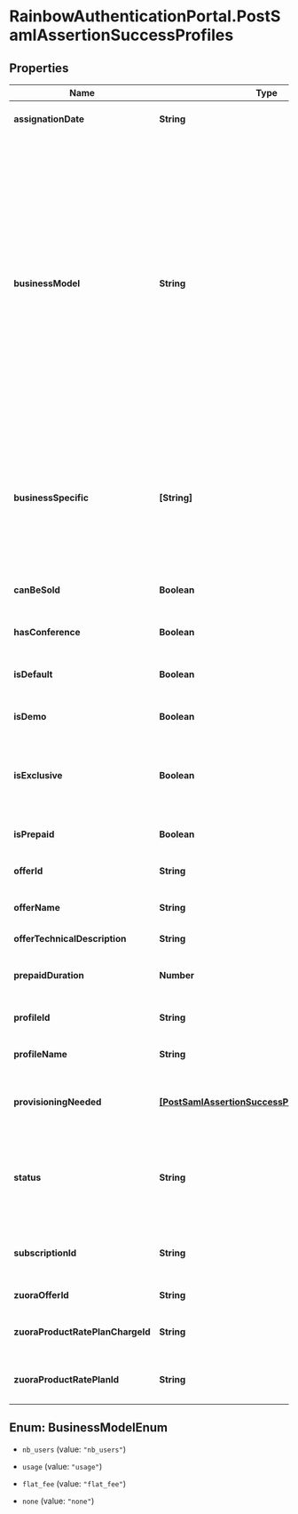 # RainbowAuthenticationPortal.PostSamlAssertionSuccessProfiles

## Properties
Name | Type | Description | Notes
------------ | ------------- | ------------- | -------------
**assignationDate** | **String** | Date when the subscription was attached to user profile | 
**businessModel** | **String** | Indicates the business model associated to this offer (number of users, usage, ...) - &#x60;nb_users&#x60;: Licencing business model. Subscriptions having this business model are billed according to the number of users bought for it. - &#x60;usage&#x60;: Subscriptions having this business model are billed based on service consumption (whatever the number of users assigned to the subscription of this offer). - &#x60;flat_fee&#x60;: Subscriptions having this business model are billed based on a flat fee (same price each month for the company which subscribe to this offer). - &#x60;none&#x60;: no business model. Should be used for offers which are not sold (like Essential...). | [optional] [default to &#39;none&#39;]
**businessSpecific** | **[String]** | Indicates if the subscription is related to specific(s) business (for verticals like HDS) - &#x60;NONE&#x60;: This subscription is used if the company does not have a businessSpecific field. - &#x60;HDS&#x60;: This subscription is used if the company have a businessSpecific HDS (HealthCare). | [optional] 
**canBeSold** | **Boolean** | Indicates if the offer is billed. &lt;br/&gt; Some offers will not be billed (Essential, Demo, ...). | 
**hasConference** | **Boolean** | Indicates if the profile contains conference services | [optional] 
**isDefault** | **Boolean** | Indicates if this profile is linked to user&#39;s company&#39;s subscription to default offer (i.e. Essential) | 
**isDemo** | **Boolean** | Indicates if the profile is linked to a demo subscription | [optional] 
**isExclusive** | **Boolean** | Indicates if the offer is exclusive for assignation to a user profile (if the user has already an exclusive offer assigned, it won&#39;t be possible to assign a second exclusive offer). | [optional] 
**isPrepaid** | **Boolean** | Indicates if the profile is linked to a prepaid subscription | [optional] 
**offerId** | **String** | Id of the Rainbow offer to which company subscription is attached | 
**offerName** | **String** | Name of the Rainbow offer to which company subscription is attached | 
**offerTechnicalDescription** | **String** | Offer technical description. | [optional] 
**prepaidDuration** | **Number** | Prepaid subscription duration (in month). &lt;br/&gt;Only set if &#x60;isPrepaid&#x60; is true. | [optional] 
**profileId** | **String** | Id of the Rainbow profile to which company subscription is attached | 
**profileName** | **String** | Name of the Rainbow profile to which company subscription is attached | 
**provisioningNeeded** | [**[PostSamlAssertionSuccessProvisioningNeeded]**](PostSamlAssertionSuccessProvisioningNeeded.md) | Array of Objects which indicates if account must be provisioned on other internal components when subscribing to this offer. | [optional] 
**status** | **String** | Status of the company subscription to which user profile is assigned &lt;br/&gt; &lt;br/&gt; Possible values: &lt;code&gt;active&lt;/code&gt;, &lt;code&gt;alerting&lt;/code&gt;, &lt;code&gt;hold&lt;/code&gt;, &lt;code&gt;terminated&lt;/code&gt; | 
**subscriptionId** | **String** | Id of company subscription to which user profile is assigned (one of the subscriptions available to user&#39;s company) | 
**zuoraOfferId** | **String** | ID of the related offer in Zuora (if offer can be sold) | [optional] 
**zuoraProductRatePlanChargeId** | **String** | ID of the ProductRatePlanChargeId used in Zuora (if offer can be sold) | [optional] 
**zuoraProductRatePlanId** | **String** | ID of the ProductRatePlanId to used in Zuora (if offer can be sold) | [optional] 


<a name="BusinessModelEnum"></a>
## Enum: BusinessModelEnum


* `nb_users` (value: `"nb_users"`)

* `usage` (value: `"usage"`)

* `flat_fee` (value: `"flat_fee"`)

* `none` (value: `"none"`)




